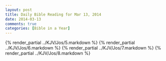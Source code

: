 ```yaml
---
layout: post
title: Daily Bible Reading for Mar 13, 2014
date: 2014-03-13
comments: true
categories: [Bible in a Year]
---
```

{% render_partial ../KJV/Jos/5.markdown %}
{% render_partial ../KJV/Jos/6.markdown %}
{% render_partial ../KJV/Jos/7.markdown %}
{% render_partial ../KJV/Jos/8.markdown %}
